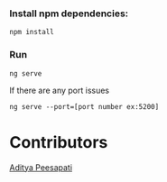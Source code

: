 ### Install npm dependencies:

 ```
 npm install
 ```
 
 ### Run
 
 ```
 ng serve
 ```
 
 If there are any port issues
 
 ```
 ng serve --port=[port number ex:5200]
 ```
 # Contributors
 
 [Aditya Peesapati](aditya_peesapati@homedepot.com)
